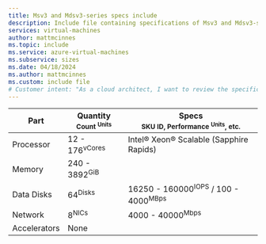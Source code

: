 ```yaml
---
title: Msv3 and Mdsv3-series specs include
description: Include file containing specifications of Msv3 and Mdsv3-series VM sizes.
services: virtual-machines
author: mattmcinnes
ms.topic: include
ms.service: azure-virtual-machines
ms.subservice: sizes
ms.date: 04/18/2024
ms.author: mattmcinnes
ms.custom: include file
# Customer intent: "As a cloud architect, I want to review the specifications of Msv3 and Mdsv3-series virtual machines, so that I can assess their suitability for our workload requirements and make informed deployment decisions."
---
```

| Part | Quantity <br><sup>Count <sup>Units | Specs <br><sup>SKU ID, Performance <sup>Units</sup>, etc.  |
|---|---|---|
| Processor        | 12 - 176<sup>vCores    | Intel® Xeon® Scalable (Sapphire Rapids) |
| Memory           | 240 - 3892<sup>GiB      |                                                 |
| Data Disks       | 64<sup>Disks     | 16250 - 160000<sup>IOPS</sup> / 100 - 4000<sup>MBps  |
| Network          | 8<sup>NICs       | 4000 - 40000<sup>Mbps                          |
| Accelerators     | None                 |                                                 |